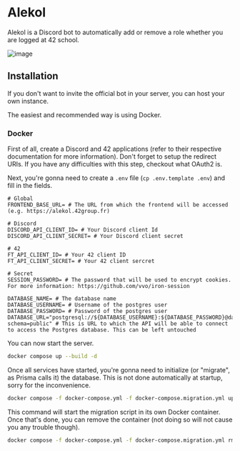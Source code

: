 # Alekol

Alekol is a Discord bot to automatically add or remove a role whether you are logged at 42 school.

![image](https://user-images.githubusercontent.com/76964081/163008574-42fdb83b-082a-4c3f-9572-27dbb4ad9842.png)

## Installation

If you don't want to invite the official bot in your server, you can host your own instance.

The easiest and recommended way is using Docker.

### Docker

First of all, create a Discord and 42 applications (refer to their respective documentation for more information). Don't forget to setup the redirect URIs. If you have any difficulties with this step, checkout what OAuth2 is.

Next, you're gonna need to create a `.env` file (`cp .env.template .env`) and fill in the fields.

```
# Global
FRONTEND_BASE_URL= # The URL from which the frontend will be accessed (e.g. https://alekol.42group.fr)

# Discord
DISCORD_API_CLIENT_ID= # Your Discord client Id
DISCORD_API_CLIENT_SECRET= # Your Discord client secret

# 42
FT_API_CLIENT_ID= # Your 42 client ID
FT_API_CLIENT_SECRET= # Your 42 client sercret

# Secret
SESSION_PASSWORD= # The password that will be used to encrypt cookies. For more information: https://github.com/vvo/iron-session

DATABASE_NAME= # The database name
DATABASE_USERNAME= # Username of the postgres user
DATABASE_PASSWORD= # Password of the postgres user
DATABASE_URL="postgresql://${DATABASE_USERNAME}:${DATABASE_PASSWORD}@database:5432/${DATABASE_NAME}?schema=public" # This is URL to which the API will be able to connect to access the Postgres database. This can be left untouched
```

You can now start the server.

```sh
docker compose up --build -d
```

Once all services have started, you're gonna need to initialize (or "migrate", as Prisma calls it) the database. This is not done automatically at startup, sorry for the inconvenience.

```sh
docker compose -f docker-compose.yml -f docker-compose.migration.yml up --build prisma-migrate
```

This command will start the migration script in its own Docker container. Once that's done, you can remove the container (not doing so will not cause you any trouble though).

```sh
docker compose -f docker-compose.yml -f docker-compose.migration.yml rm prisma-migrate
```
